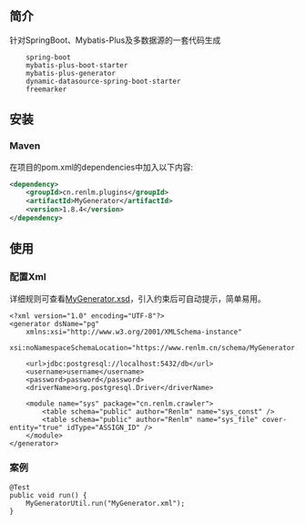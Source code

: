 ## 简介
针对SpringBoot、Mybatis-Plus及多数据源的一套代码生成
```
	spring-boot
	mybatis-plus-boot-starter
	mybatis-plus-generator
	dynamic-datasource-spring-boot-starter
	freemarker
```

## 安装
### Maven
在项目的pom.xml的dependencies中加入以下内容:

```xml
<dependency>
    <groupId>cn.renlm.plugins</groupId>
    <artifactId>MyGenerator</artifactId>
    <version>1.8.4</version>
</dependency>
```

## 使用
### 配置Xml
详细规则可查看[MyGenerator.xsd](https://www.renlm.cn/schema/MyGenerator.xsd)，引入约束后可自动提示，简单易用。

```
<?xml version="1.0" encoding="UTF-8"?>
<generator dsName="pg"
	xmlns:xsi="http://www.w3.org/2001/XMLSchema-instance"
	xsi:noNamespaceSchemaLocation="https://www.renlm.cn/schema/MyGenerator.xsd">

	<url>jdbc:postgresql://localhost:5432/db</url>
	<username>username</username>
	<password>password</password>
	<driverName>org.postgresql.Driver</driverName>

	<module name="sys" package="cn.renlm.crawler">
		<table schema="public" author="Renlm" name="sys_const" />
		<table schema="public" author="Renlm" name="sys_file" cover-entity="true" idType="ASSIGN_ID" />
	</module>
</generator>
```

### 案例

```
@Test
public void run() {
	MyGeneratorUtil.run("MyGenerator.xml");
}
```